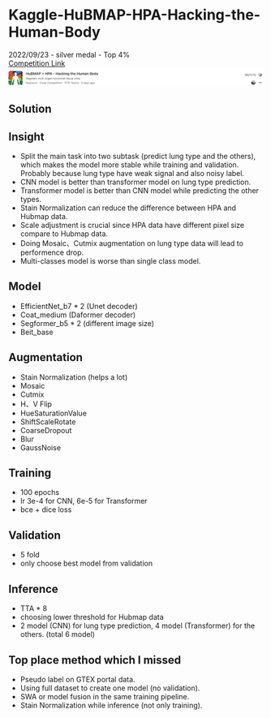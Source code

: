 # Kaggle-HuBMAP-HPA-Hacking-the-Human-Body
2022/09/23 - silver medal - Top 4%  
[Competition Link](https://www.kaggle.com/competitions/hubmap-organ-segmentation)
![image](https://github.com/RichardLiu083/Kaggle-HuBMAP-HPA-Hacking-the-Human-Body/blob/main/ranking.png)

## Solution

## Insight
- Split the main task into two subtask (predict lung type and the others), which makes the model more stable while training and validation. 
  Probably because lung type have weak signal and also noisy label.
- CNN model is better than transformer model on lung type prediction.
- Transformer model is better than CNN model while predicting the other types.
- Stain Normalization can reduce the difference between HPA and Hubmap data.
- Scale adjustment is crucial since HPA data have different pixel size compare to Hubmap data.
- Doing Mosaic、Cutmix augmentation on lung type data will lead to performence drop.
- Multi-classes model is worse than single class model.

## Model
- EfficientNet_b7 * 2 (Unet decoder)
- Coat_medium (Daformer decoder)
- Segformer_b5 * 2 (different image size)
- Beit_base

## Augmentation
- Stain Normalization (helps a lot)
- Mosaic
- Cutmix
- H、V Flip
- HueSaturationValue
- ShiftScaleRotate
- CoarseDropout
- Blur
- GaussNoise

## Training
- 100 epochs
- lr 3e-4 for CNN, 6e-5 for Transformer
- bce + dice loss

## Validation
- 5 fold 
- only choose best model from validation

## Inference
- TTA * 8
- choosing lower threshold for Hubmap data
- 2 model (CNN) for lung type prediction, 4 model (Transformer) for the others. (total 6 model)

## Top place method which I missed
- Pseudo label on GTEX portal data.
- Using full dataset to create one model (no validation).
- SWA or model fusion in the same training pipeline.
- Stain Normalization while inference (not only training).
